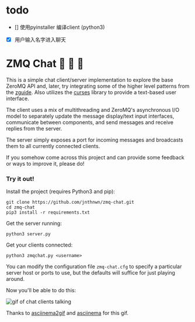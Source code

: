 # todo
- [] 使用pyinstaller 编译client (python3)
- [x] 用户输入名字进入聊天

# ZMQ Chat 👏 👏 👏 
This is a simple chat client/server implementation to explore the base ZeroMQ
API and, later, try integrating some of the higher level patterns from the
[zguide](http://zguide.zeromq.org/). Also utilizes the 
[curses](https://docs.python.org/3/howto/curses.html) library to provide
a text-based user interface.

The client uses a mix of multithreading and ZeroMQ's asynchronous I/O model
to separately update the message display/text input interfaces, communicate
between components, and send messages and receive replies from the server.

The server simply exposes a port for incoming messages and broadcasts them
to all currently connected clients.

If you somehow come across this project and can provide some feedback or ways
to improve it, please do!

### Try it out!

Install the project (requires Python3 and pip):
```
git clone https://github.com/jnthnwn/zmq-chat.git
cd zmq-chat
pip3 install -r requirements.txt
```

Get the server running:
```
python3 server.py
```

Get your clients connected:
```
python3 zmqchat.py <username>
```

You can modify the configuration file `zmq-chat.cfg` to specify
a particular server host or ports to use,
but the defaults will suffice for just playing around.

Now you'll be able to do this:

![gif of chat clients talking](/images/asciicast.gif)

Thanks to [asciinema2gif](https://github.com/tav/asciinema2gif) and 
[asciinema](https://asciinema.org/) for this gif.
